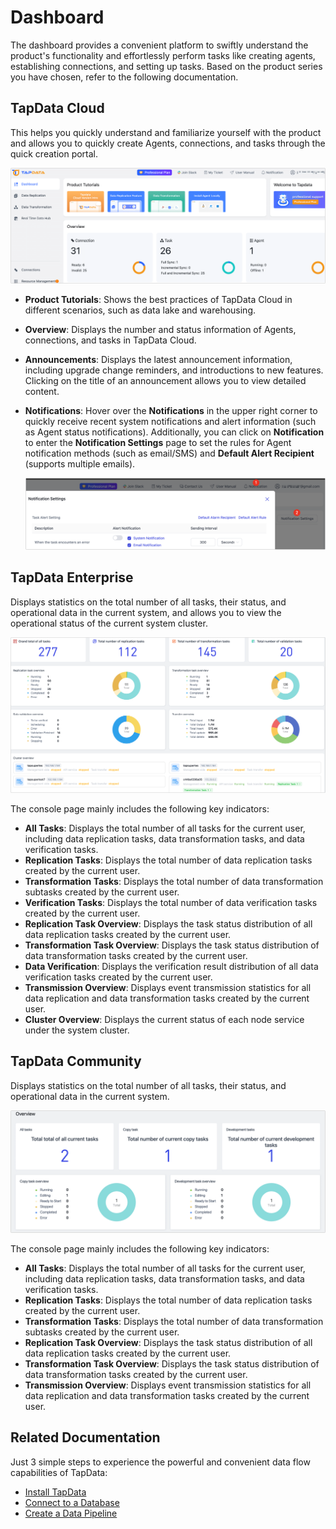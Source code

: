 # Dashboard


The dashboard provides a convenient platform to swiftly understand the product's functionality and effortlessly perform tasks like creating agents, establishing connections, and setting up tasks. Based on the product series you have chosen, refer to the following documentation.


## TapData Cloud

This helps you quickly understand and familiarize yourself with the product and allows you to quickly create Agents, connections, and tasks through the quick creation portal.

![TapData Cloud Dashboard](../images/workshop.png)

* **Product Tutorials**: Shows the best practices of TapData Cloud in different scenarios, such as data lake and warehousing.

* **Overview**: Displays the number and status information of Agents, connections, and tasks in TapData Cloud.

* **Announcements**: Displays the latest announcement information, including upgrade change reminders, and introductions to new features. Clicking on the title of an announcement allows you to view detailed content.

* **Notifications**: Hover over the **Notifications** in the upper right corner to quickly receive recent system notifications and alert information (such as Agent status notifications). Additionally, you can click on **Notification** to enter the **Notification Settings** page to set the rules for Agent notification methods (such as email/SMS) and **Default Alert Recipient** (supports multiple emails).

  ![System Notifications](../images/system_notice.png)



## TapData Enterprise

Displays statistics on the total number of all tasks, their status, and operational data in the current system, and allows you to view the operational status of the current system cluster.

![TapData Enterprise Dashboard](../images/workshop_enterprise.png)

The console page mainly includes the following key indicators:

- **All Tasks**: Displays the total number of all tasks for the current user, including data replication tasks, data transformation tasks, and data verification tasks.
- **Replication Tasks**: Displays the total number of data replication tasks created by the current user.
- **Transformation Tasks**: Displays the total number of data transformation subtasks created by the current user.
- **Verification Tasks**: Displays the total number of data verification tasks created by the current user.
- **Replication Task Overview**: Displays the task status distribution of all data replication tasks created by the current user.
- **Transformation Task Overview**: Displays the task status distribution of data transformation tasks created by the current user.
- **Data Verification**: Displays the verification result distribution of all data verification tasks created by the current user.
- **Transmission Overview**: Displays event transmission statistics for all data replication and data transformation tasks created by the current user.
- **Cluster Overview**: Displays the current status of each node service under the system cluster.

## TapData Community

Displays statistics on the total number of all tasks, their status, and operational data in the current system.

![TapData Community Dashboard](../images/dashboard_community.png)

The console page mainly includes the following key indicators:

- **All Tasks**: Displays the total number of all tasks for the current user, including data replication tasks, data transformation tasks, and data verification tasks.
- **Replication Tasks**: Displays the total number of data replication tasks created by the current user.
- **Transformation Tasks**: Displays the total number of data transformation subtasks created by the current user.
- **Replication Task Overview**: Displays the task status distribution of all data replication tasks created by the current user.
- **Transformation Task Overview**: Displays the task status distribution of data transformation tasks created by the current user.
- **Transmission Overview**: Displays event transmission statistics for all data replication and data transformation tasks created by the current user.



## Related Documentation

Just 3 simple steps to experience the powerful and convenient data flow capabilities of TapData:

* [Install TapData](../getting-started/install-and-setup/README.md)
* [Connect to a Database](../getting-started/connect-data-source.md)
* [Create a Data Pipeline](../backup-files/create-task.md)
